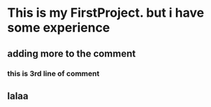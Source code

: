 # This is my FirstProject. but i have some experience 
## adding more to the comment
### this is 3rd line of comment

## lalaa